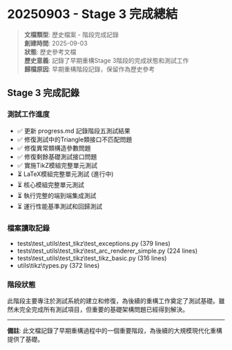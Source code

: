 # 20250903 - Stage 3 完成總結

> **文檔類型**: 歷史檔案 - 階段完成記錄  
> **創建時間**: 2025-09-03  
> **狀態**: 歷史參考文檔  
> **歷史意義**: 記錄了早期重構Stage 3階段的完成狀態和測試工作  
> **歸檔原因**: 早期重構階段記錄，保留作為歷史參考

## Stage 3 完成記錄

### 測試工作進度
- ✅ 更新 progress.md 記錄階段五測試結果
- ✅ 修復測試中的Triangle類接口不匹配問題
- ✅ 修復異常類構造參數問題
- ✅ 修復剩餘基礎測試接口問題
- ✅ 實施TikZ模組完整單元測試
- ⏳ LaTeX模組完整單元測試 (進行中)
- ⏳ 核心模組完整單元測試
- ⏳ 執行完整的端到端集成測試
- ⏳ 運行性能基準測試和回歸測試

### 檔案讀取記錄
- tests\test_utils\test_tikz\test_exceptions.py (379 lines)
- tests\test_utils\test_tikz\test_arc_renderer_simple.py (224 lines)  
- tests\test_utils\test_tikz\test_tikz_basic.py (316 lines)
- utils\tikz\types.py (372 lines)

### 階段狀態
此階段主要專注於測試系統的建立和修復，為後續的重構工作奠定了測試基礎。雖然未完全完成所有測試項目，但重要的基礎架構問題已經得到解決。

---

**備註**: 此文檔記錄了早期重構過程中的一個重要階段，為後續的大規模現代化重構提供了基礎。